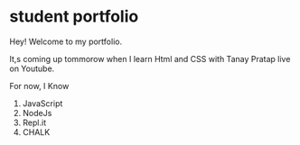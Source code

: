 # student portfolio

Hey! Welcome to my portfolio.

It,s coming up tommorow when I learn Html and CSS with Tanay Pratap live on Youtube.

For now, I Know

1. JavaScript
1. NodeJs  
1. Repl.it
1. CHALK
